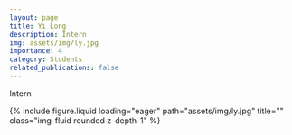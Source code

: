 ```yaml
---
layout: page
title: Yi Long
description: Intern
img: assets/img/ly.jpg
importance: 4
category: Students
related_publications: false
---
```




<div class="row">
    <div class="col-sm-8 mt-3 mt-md-0">
        <!-- <p>Email: tyz20@m.fudan.edu.cn</p> -->
        <p>Intern</p>
    </div>
    <div class="col-sm-4 mt-3 mt-md-0">
        {% include figure.liquid loading="eager" path="assets/img/ly.jpg" title="" class="img-fluid rounded z-depth-1" %}
    </div>
</div>
